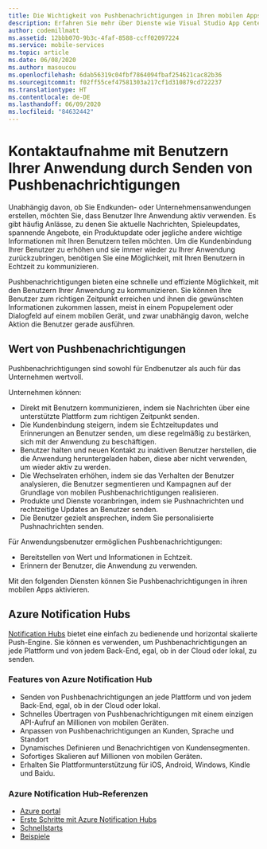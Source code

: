 ```yaml
---
title: Die Wichtigkeit von Pushbenachrichtigungen in Ihren mobilen Apps mit Visual Studio App Center und Azure Notification Hubs
description: Erfahren Sie mehr über Dienste wie Visual Studio App Center, mit denen Sie Kontakt mit den Benutzern Ihrer mobilen Anwendung aufnehmen können.
author: codemillmatt
ms.assetid: 12bbb070-9b3c-4faf-8588-ccff02097224
ms.service: mobile-services
ms.topic: article
ms.date: 06/08/2020
ms.author: masoucou
ms.openlocfilehash: 6dab56319c04fbf7864094fbaf254621cac82b36
ms.sourcegitcommit: f02ff55cef47581303a217cf1d310879cd722237
ms.translationtype: HT
ms.contentlocale: de-DE
ms.lasthandoff: 06/09/2020
ms.locfileid: "84632442"
---
```

# <a name="engage-with-your-application-users-by-sending-push-notifications"></a>Kontaktaufnahme mit Benutzern Ihrer Anwendung durch Senden von Pushbenachrichtigungen

Unabhängig davon, ob Sie Endkunden- oder Unternehmensanwendungen erstellen, möchten Sie, dass Benutzer Ihre Anwendung aktiv verwenden. Es gibt häufig Anlässe, zu denen Sie aktuelle Nachrichten, Spieleupdates, spannende Angebote, ein Produktupdate oder jegliche andere wichtige Informationen mit Ihren Benutzern teilen möchten. Um die Kundenbindung Ihrer Benutzer zu erhöhen und sie immer wieder zu Ihrer Anwendung zurückzubringen, benötigen Sie eine Möglichkeit, mit Ihren Benutzern in Echtzeit zu kommunizieren.

Pushbenachrichtigungen bieten eine schnelle und effiziente Möglichkeit, mit den Benutzern Ihrer Anwendung zu kommunizieren. Sie können Ihre Benutzer zum richtigen Zeitpunkt erreichen und ihnen die gewünschten Informationen zukommen lassen, meist in einem Popupelement oder Dialogfeld auf einem mobilen Gerät, und zwar unabhängig davon, welche Aktion die Benutzer gerade ausführen.

## <a name="value-of-push-notifications"></a>Wert von Pushbenachrichtigungen

Pushbenachrichtigungen sind sowohl für Endbenutzer als auch für das Unternehmen wertvoll.

Unternehmen können:

- Direkt mit Benutzern kommunizieren, indem sie Nachrichten über eine unterstützte Plattform zum richtigen Zeitpunkt senden.
- Die Kundenbindung steigern, indem sie Echtzeitupdates und Erinnerungen an Benutzer senden, um diese regelmäßig zu bestärken, sich mit der Anwendung zu beschäftigen.
- Benutzer halten und neuen Kontakt zu inaktiven Benutzer herstellen, die die Anwendung heruntergeladen haben, diese aber nicht verwenden, um wieder aktiv zu werden.
- Die Wechselraten erhöhen, indem sie das Verhalten der Benutzer analysieren, die Benutzer segmentieren und Kampagnen auf der Grundlage von mobilen Pushbenachrichtigungen realisieren.
- Produkte und Dienste voranbringen, indem sie Pushnachrichten und rechtzeitige Updates an Benutzer senden.
- Die Benutzer gezielt ansprechen, indem Sie personalisierte Pushnachrichten senden.

Für Anwendungsbenutzer ermöglichen Pushbenachrichtigungen:

- Bereitstellen von Wert und Informationen in Echtzeit.
- Erinnern der Benutzer, die Anwendung zu verwenden.

Mit den folgenden Diensten können Sie Pushbenachrichtigungen in ihren mobilen Apps aktivieren.

## <a name="azure-notification-hubs"></a>Azure Notification Hubs

[Notification Hubs](/azure/notification-hubs/notification-hubs-push-notification-overview) bietet eine einfach zu bedienende und horizontal skalierte Push-Engine. Sie können es verwenden, um Pushbenachrichtigungen an jede Plattform und von jedem Back-End, egal, ob in der Cloud oder lokal, zu senden.

### <a name="azure-notification-hub-features"></a>Features von Azure Notification Hub

- Senden von Pushbenachrichtigungen an jede Plattform und von jedem Back-End, egal, ob in der Cloud oder lokal.
- Schnelles Übertragen von Pushbenachrichtigungen mit einem einzigen API-Aufruf an Millionen von mobilen Geräten.
- Anpassen von Pushbenachrichtigungen an Kunden, Sprache und Standort
- Dynamisches Definieren und Benachrichtigen von Kundensegmenten.
- Sofortiges Skalieren auf Millionen von mobilen Geräten.
- Erhalten Sie Plattformunterstützung für iOS, Android, Windows, Kindle und Baidu.

### <a name="azure-notification-hub-references"></a>Azure Notification Hub-Referenzen

- [Azure portal](https://portal.azure.com) 
- [Erste Schritte mit Azure Notification Hubs](/azure/notification-hubs/)
- [Schnellstarts](/azure/notification-hubs/create-notification-hub-portal)
- [Beispiele](/azure/notification-hubs/samples)
